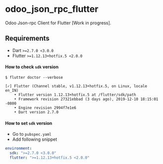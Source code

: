 # odoo_json_rpc_flutter

Odoo Json-rpc Client for Flutter [Work in progress].

## Requirements

- Dart `>=2.7.0 <3.0.0`
- Flutter `>=1.12.13+hotfix.5 <2.0.0`

#### How to check `sdk` version

```
$ flutter doctor --verbose

[✓] Flutter (Channel stable, v1.12.13+hotfix.5, on Linux, locale en_IN)
    • Flutter version 1.12.13+hotfix.5 at /flutter/sdk/path
    • Framework revision 27321ebbad (3 days ago), 2019-12-10 18:15:01 -0800
    • Engine revision 2994f7e1e6
    • Dart version 2.7.0
```
#### How to set `sdk` version

- Go to `pubspec.yaml`
- Add following snippet
```yaml
environment:
  sdk: ">=2.7.0 <3.0.0"
  flutter: ">=1.12.13+hotfix.5 <2.0.0"
```
